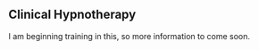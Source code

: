 <article class="mt-8 prose prose-slate mx-auto lg:prose-lg">
<h1 class="text-orange"> Clinical Hypnotherapy </h1>

<p>
I am beginning training in this, so more information to come soon.
</p>
</article>
